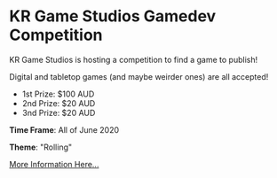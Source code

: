 # KR Game Studios Gamedev Competition

KR Game Studios is hosting a competition to find a game to publish!

Digital and tabletop games (and maybe weirder ones) are all accepted!

* 1st Prize: $100 AUD
* 2nd Prize: $20 AUD
* 3nd Prize: $20 AUD

**Time Frame**: All of June 2020

**Theme**: "Rolling"

[More Information Here...](/competition)
